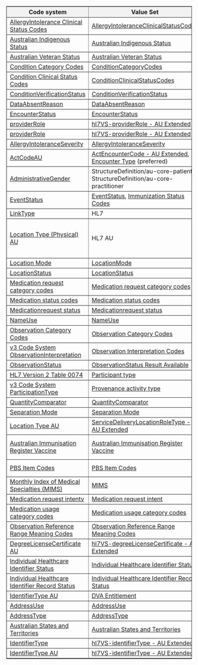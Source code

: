 <table border="1" cellspacing="0" cellpadding="0" width="100%">
<thead>
  <tr style="background-color: #f2f2f2;">
    <th>Code system</th>
    <th>Value Set</th>
    <th>Publisher</th>
  </tr>
</thead>
<tbody>
  <tr>
    <td><a href="https://hl7.org/fhir/R4/codesystem-allergyintolerance-clinical.html">AllergyIntolerance Clinical Status Codes</a></td>
    <td><a href="https://hl7.org/fhir/R4/valueset-allergyintolerance-clinical.html">AllergyIntoleranceClinicalStatusCodes</a></td>
    <td>HL7</td>
  </tr>
  <tr>
    <td><a href="https://healthterminologies.gov.au/fhir/CodeSystem/australian-indigenous-status-1">Australian Indigenous Status</a></td>
    <td><a href="https://healthterminologies.gov.au/fhir/ValueSet/australian-indigenous-status-1">Australian Indigenous Status</a></td>
        <td>NCTS</td>
  </tr>
  <tr>
    <td><a href="https://healthterminologies.gov.au/fhir/CodeSystem/australian-veteran-status-1">Australian Veteran Status</a></td>
    <td><a href="https://healthterminologies.gov.au/fhir/ValueSet/australian-veteran-status-1">Australian Veteran Status</a></td>
        <td>NCTS</td>
  </tr>
  <tr>
    <td><a href="https://hl7.org/fhir/R4/codesystem-condition-category.html">Condition Category Codes</a></td>
    <td><a href="https://hl7.org/fhir/R4/valueset-condition-category.html">ConditionCategoryCodes</a></td>
    <td>HL7</td>
  </tr>
  <tr>
    <td><a href="https://hl7.org/fhir/R4/codesystem-condition-clinical.html">Condition Clinical Status Codes</a></td>
    <td><a href="https://hl7.org/fhir/R4/valueset-condition-clinical.html">ConditionClinicalStatusCodes</a></td>
    <td>HL7</td>
  </tr>
  <tr>
    <td><a href="https://hl7.org/fhir/R4/codesystem-condition-ver-status.html">ConditionVerificationStatus</a></td>
    <td><a href="https://hl7.org/fhir/R4/codesystem-condition-ver-status.html">ConditionVerificationStatus</a></td>
    <td>HL7</td>
  </tr>
  <tr>
    <td><a href="https://hl7.org/fhir/R4/codesystem-data-absent-reason.html">DataAbsentReason</a></td>
    <td><a href="https://hl7.org/fhir/R4/valueset-data-absent-reason.html">DataAbsentReason</a></td>
    <td>HL7</td>
  </tr>
  <tr>
    <td><a href="https://hl7.org/fhir/R4/codesystem-encounter-status.html">EncounterStatus</a></td>
    <td><a href="https://hl7.org/fhir/R4/valueset-encounter-status.html">EncounterStatus</a></td>
    <td>HL7</td>
  </tr>
  <tr>
    <td><a href="https://terminology.hl7.org/5.3.0/CodeSystem-v2-0443.html">providerRole</a></td>
   <td><a href="https://build.fhir.org/ig/hl7au/au-fhir-base//ValueSet-au-v2-0443-extended.html">hl7VS-providerRole - AU Extended</a></td>
    <td>HL7</td>
  </tr>
  <tr>
    <td><a href="https://build.fhir.org/ig/hl7au/au-fhir-base//CodeSystem-au-v2-0443.html">providerRole</a></td>
    <td><a href="https://build.fhir.org/ig/hl7au/au-fhir-base//ValueSet-au-v2-0443-extended.html">hl7VS-providerRole - AU Extended</a></td>
    <td>HL7 AU</td>
  </tr>
  <tr>
    <td><a href="https://hl7.org/fhir/R4/codesystem-reaction-event-severity.html">AllergyIntoleranceSeverity</a></td>
    <td><a href="http://hl7.org/fhir/R4/valueset-reaction-event-severity.html">AllergyIntoleranceSeverity</a></td>
    <td>HL7</td>
  </tr>
  <tr>
    <td><a href="https://build.fhir.org/ig/hl7au/au-fhir-base//CodeSystem-au-v3-ActCode.html">ActCodeAU</a></td>
   <td><a href="https://build.fhir.org/ig/hl7au/au-fhir-base//ValueSet-au-v3-ActEncounterCode-extended.html">ActEncounterCode - AU Extended</a>, <a href="https://healthterminologies.gov.au/fhir/ValueSet/encounter-type-1">Encounter Type</a> (preferred)</td>
    <td>HL7 AU</td>
  </tr>
  <tr>
    <td><a href="https://hl7.org/fhir/R4/codesystem-administrative-gender.html">AdministrativeGender</a></td>
    <td>StructureDefinition/au-core-patient, StructureDefinition/au-core-practitioner</td>
    <td>HL7</td>
  </tr>
  <tr>
    <td><a href="https://hl7.org/fhir/R4/codesystem-event-status.html">EventStatus</a></td>
    <td><a href="https://hl7.org/fhir/R4/valueset-event-status.html">EventStatus</a>, <a href="https://hl7.org/fhir/R4/valueset-immunization-status.html">Immunization Status Codes</a></td>
    <td>HL7</td>
  </tr>
  <tr>
    <td><a href="https://hl7.org/fhir/R4/codesystem-link-type.html">LinkType</a></td>
    <td>HL7</td>
    <td><a href="https://hl7.org/fhir/R4/codesystem-link-type.html">LinkType</a></td>
  </tr>
  <tr>
    <td><a href="https://build.fhir.org/ig/hl7au/au-fhir-base//CodeSystem-au-location-physical-type.html">Location Type (Physical) AU</a></td>
    <td>HL7 AU</td>
    <td><a href="https://build.fhir.org/ig/hl7au/au-fhir-base//ValueSet-au-location-physical-type-extended.html">Location Type (Physical) - AU Extended</a></td>
  </tr>
  <tr>
    <td><a href="https://hl7.org/fhir/R4/codesystem-location-mode.html">Location Mode</a></td>
    <td><a href="https://hl7.org/fhir/R4/valueset-location-mode.html">LocationMode</a></td>
    <td>HL7</td>
  </tr>
  <tr>
    <td><a href="https://hl7.org/fhir/R4/codesystem-location-status.html">LocationStatus</a></td>
    <td><a href="https://hl7.org/fhir/R4/valueset-location-status.html">LocationStatus</a></td>
    <td>HL7</td>
  </tr>
  <tr>
    <td><a href="https://hl7.org/fhir/R4/codesystem-medicationrequest-category.html">Medication request category codes</a></td>
    <td><a href="https://hl7.org/fhir/R4/valueset-medicationrequest-category.html">Medication request category codes</a></td>
    <td>HL7</td>
  </tr>
  <tr>
    <td><a href="https://hl7.org/fhir/R4/codesystem-medication-statement-status.html">Medication status codes</a></td>
    <td><a href="https://hl7.org/fhir/R4/valueset-medication-statement-status.html">Medication status codes</a></td>
    <td>HL7</td>
  </tr>
  <tr>
    <td><a href="https://hl7.org/fhir/R4/codesystem-medicationrequest-status.html">Medicationrequest status</a></td>
    <td><a href="https://hl7.org/fhir/R4/valueset-medicationrequest-status.html">Medicationrequest status</a></td>
    <td>HL7</td>
  </tr>
  <tr>
    <td><a href="https://hl7.org/fhir/R4/codesystem-name-use.html">NameUse</a></td>
    <td><a href="https://hl7.org/fhir/R4/valueset-name-use.html">NameUse</a></td>
    <td>HL7</td>
  </tr>
  <tr>
    <td><a href="https://hl7.org/fhir/R4/codesystem-observation-category.html">Observation Category Codes</a></td>
    <td><a href="https://hl7.org/fhir/R4/valueset-observation-category.html">Observation Category Codes</a></td>
    <td>HL7</td>
  </tr>
  <tr>
    <td><a href="https://hl7.org/fhir/R4/v3/ObservationInterpretation/cs.html">v3 Code System ObservationInterpretation</a></td>
    <td><a href="https://hl7.org/fhir/R4/valueset-observation-interpretation.html">Observation Interpretation Codes</a></td>
    <td>HL7</td>
  </tr>
  <tr>
    <td><a href="http://hl7.org/fhir/observation-status">ObservationStatus</a></td>
    <td><a href="https://healthterminologies.gov.au/fhir/ValueSet/observationstatus-result-available-1">ObservationStatus Result Available</a></td>
    <td>HL7</td>
  </tr>
  <tr>
    <td><a href="http://terminology.hl7.org/CodeSystem/v2-0074">HL7 Version 2 Table 0074</a></td>
    <td><a href="https://hl7.org/fhir/R4/valueset-encounter-participant-type.html">Participant type</a></td>
    <td>HL7</td>
  </tr>
  <tr>
    <td><a href="https://hl7.org/fhir/R4/v3/ParticipationType/cs.html">v3 Code System ParticipationType</a></td>
    <td><a href="https://hl7.org/fhir/R4/valueset-provenance-activity-type.html">Provenance activity type</a></td>
    <td>HL7</td>
  </tr>
  <tr>
    <td><a href="https://hl7.org/fhir/R4/codesystem-quantity-comparator.html">QuantityComparator</a></td>
    <td><a href="https://hl7.org/fhir/R4/valueset-quantity-comparator.html">QuantityComparator</a></td>
    <td>HL7</td>
  </tr>
  <tr>
    <td><a href="https://healthterminologies.gov.au/fhir/CodeSystem/separation-mode-1">Separation Mode</a></td>
    <td><a href="https://healthterminologies.gov.au/fhir/ValueSet/separation-mode-1">Separation Mode</a></td>
    <td>NCTS</td>
  </tr>
  <tr>
    <td><a href="https://build.fhir.org/ig/hl7au/au-fhir-base//CodeSystem-au-location-type.html">Location Type AU</a></td>
    <td><a href="https://build.fhir.org/ig/hl7au/au-fhir-base//ValueSet-au-v3-ServiceDeliveryLocationRoleType-extended.html">ServiceDeliveryLocationRoleType - AU Extended</a></td>
    <td>HL7 AU</td>
  </tr>
  <tr>
    <td><a href="https://www.humanservices.gov.au/organisations/health-professionals/enablers/air-vaccine-code-formats">Australian Immunisation Register Vaccine</a></td>
    <td><a href="https://healthterminologies.gov.au/fhir/ValueSet/australian-immunisation-register-vaccine-1">Australian Immunisation Register Vaccine</a></td>
    <td>Services Australia (preferred)</td>
  </tr>
  <tr>
    <td><a href="https://build.fhir.org/ig/hl7au/au-fhir-base//CodeSystem-pbs-item-external.html">PBS Item Codes</a></td>
    <td><a href="https://build.fhir.org/ig/hl7au/au-fhir-base//ValueSet-pbs-item.html">PBS Item Codes</a></td>
    <td>DoH (preferred)</td>
  </tr>
  <tr>
    <td><a href="https://build.fhir.org/ig/hl7au/au-fhir-base//CodeSystem-mims-external.html">Monthly Index of Medical Specialties (MIMS) </a></td>
    <td><a href="https://build.fhir.org/ig/hl7au/au-fhir-base//ValueSet-mims.html">MIMS</a></td>
    <td>DoH (preferred)</td>
  </tr>
  <tr>
    <td><a href="https://hl7.org/fhir/R4/codesystem-medicationrequest-intent.html">Medication request intentv</a></td>
    <td><a href="https://hl7.org/fhir/R4/valueset-medicationrequest-intent.html">Medication request intent</a></td>
    <td>HL7</td>
  </tr>
  <tr>
    <td><a href="https://hl7.org/fhir/R4/codesystem-medication-statement-category.html">Medication usage category codes</a></td>
    <td><a href="https://hl7.org/fhir/R4/valueset-medication-statement-category.html">Medication usage category codes</a></td>
    <td>HL7</td>
  </tr>
  <tr>
    <td><a href="https://hl7.org/fhir/R4/codesystem-referencerange-meaning.html">Observation Reference Range Meaning Codes</a></td>
    <td><a href="https://hl7.org/fhir/R4/valueset-referencerange-meaning.html">Observation Reference Range Meaning Codes</a></td>
    <td>HL7</td>
  </tr>
  <tr>
    <td><a href="https://build.fhir.org/ig/hl7au/au-fhir-base//CodeSystem-au-v2-0360.html">DegreeLicenseCertificate AU</a></td>
    <td><a href="https://build.fhir.org/ig/hl7au/au-fhir-base//ValueSet-au-v2-0360-extended.html">hl7VS-degreeLicenseCertificate - AU Extended</a></td>
    <td>HL7 AU</td>
  </tr> 
   <tr>
    <td><a href="https://healthterminologies.gov.au/fhir/CodeSystem/ihi-status-1">Individual Healthcare Identifier Status</a></td>
    <td><a href="https://healthterminologies.gov.au/fhir/ValueSet/ihi-status-1">Individual Healthcare Identifier Status</a></td>
    <td>ADHA</td>
  </tr>
  <tr>
    <td><a href="https://healthterminologies.gov.au/fhir/CodeSystem/ihi-record-status-1">Individual Healthcare Identifier Record Status</a></td>
    <td><a href="https://healthterminologies.gov.au/fhir/ValueSet/ihi-record-status-1">Individual Healthcare Identifier Record Status</a></td>
    <td>ADHA</td>
  </tr>  
  <tr>
    <td><a href="https://build.fhir.org/ig/hl7au/au-fhir-base//CodeSystem-au-v2-0203.html">IdentifierType AU</a></td>
    <td><a href="https://build.fhir.org/ig/hl7au/au-fhir-base//ValueSet-dva-entitlement.html">DVA Entitlement</a></td>
    <td>HL7 AU</td>
  </tr>
  <tr>
    <td><a href="https://hl7.org/fhir/R4/codesystem-address-use.html">AddressUse</a></td>
      <td><a href="https://hl7.org/fhir/R4/valueset-address-use.html">AddressUse</a></td>
    <td>HL7</td>
  </tr>
  <tr>
    <td><a href="https://hl7.org/fhir/R4/codesystem-address-type.html">AddressType</a></td>
    <td><a href="https://hl7.org/fhir/R4/valueset-address-type.html">AddressType</a></td>
    <td>HL7</td>
  </tr>
  <tr>
    <td><a href="https://healthterminologies.gov.au/fhir/CodeSystem/australian-states-territories-1">Australian States and Territories</a></td>
    <td><a href="https://healthterminologies.gov.au/fhir/ValueSet/australian-states-territories-2">Australian States and Territories</a></td>
    <td>ADHA</td>
  </tr>
  <tr>
    <td><a href="https://terminology.hl7.org/5.3.0/CodeSystem-v2-0203.html">IdentifierType</a></td>
    <td><a href="https://build.fhir.org/ig/hl7au/au-fhir-base//ValueSet-au-v2-0203-extended.html">hl7VS-identifierType - AU Extended </a></td>
    <td>HL7 AU</td>
  </tr>
  <tr>
    <td><a href="https://build.fhir.org/ig/hl7au/au-fhir-base//CodeSystem-au-v2-0203.html">IdentifierType AU </a></td>
    <td><a href="https://build.fhir.org/ig/hl7au/au-fhir-base//ValueSet-au-v2-0203-extended.html">hl7VS-identifierType - AU Extended </a></td>
    <td>HL7 AU</td>
  </tr>

 </tbody>
</table>
